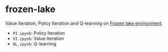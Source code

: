 # frozen-lake
Value Iteration, Policy Iteration and Q-learning on [Frozen lake environment](https://gym.openai.com/envs/FrozenLake-v0/).
- `PI.ipynb`: Policy Iteration
- `VI.ipynb`: Value Iteration
- `QL.ipynb`: Q-learning
